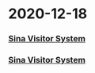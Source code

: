 
# 2020-12-18

### [Sina Visitor System](https://weibo.com/1402400261/JyYiWg3QT)

### [Sina Visitor System](https://weibo.com/1402400261/JyYiq3D5w)